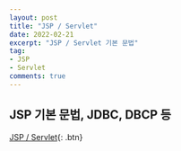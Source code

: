 ```yaml
---
layout: post
title: "JSP / Servlet"
date: 2022-02-21
excerpt: "JSP / Servlet 기본 문법"
tag:
- JSP
- Servlet
comments: true
---
```


## JSP 기본 문법, JDBC, DBCP 등

[JSP / Servlet](https://github.com/kids9702/JSP_Servlet){: .btn}